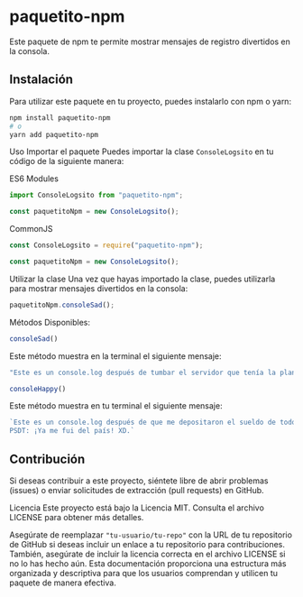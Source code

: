 # paquetito-npm

Este paquete de npm te permite mostrar mensajes de registro divertidos en la consola.

## Instalación

Para utilizar este paquete en tu proyecto, puedes instalarlo con npm o yarn:

```bash
npm install paquetito-npm
# o
yarn add paquetito-npm
```
Uso
Importar el paquete
Puedes importar la clase `ConsoleLogsito` en tu código de la siguiente manera:

ES6 Modules
```javascript
import ConsoleLogsito from "paquetito-npm";

const paquetitoNpm = new ConsoleLogsito();
```
CommonJS
```javascript
const ConsoleLogsito = require("paquetito-npm");

const paquetitoNpm = new ConsoleLogsito();
```
Utilizar la clase
Una vez que hayas importado la clase, puedes utilizarla para mostrar mensajes divertidos en la consola:
```javascript
paquetitoNpm.consoleSad();

```

Métodos Disponibles:
```javascript
consoleSad()
```
Este método muestra en la terminal el siguiente mensaje:
```javascript
"Este es un console.log después de tumbar el servidor que tenía la planilla de la empresa."
```
```javascript
consoleHappy()
```
Este método muestra en tu terminal el siguiente mensaje:
```javascript
`Este es un console.log después de que me depositaron el sueldo de todos por error! 
PSDT: ¡Ya me fui del país! XD.`
```
## Contribución

Si deseas contribuir a este proyecto, siéntete libre de abrir problemas (issues) o enviar solicitudes de extracción (pull requests) en GitHub.

Licencia
Este proyecto está bajo la Licencia MIT. Consulta el archivo LICENSE para obtener más detalles.


Asegúrate de reemplazar `"tu-usuario/tu-repo"` con la URL de tu repositorio de GitHub si deseas incluir un enlace a tu repositorio para contribuciones. También, asegúrate de incluir la licencia correcta en el archivo LICENSE si no lo has hecho aún. Esta documentación proporciona una estructura más organizada y descriptiva para que los usuarios comprendan y utilicen tu paquete de manera efectiva.
